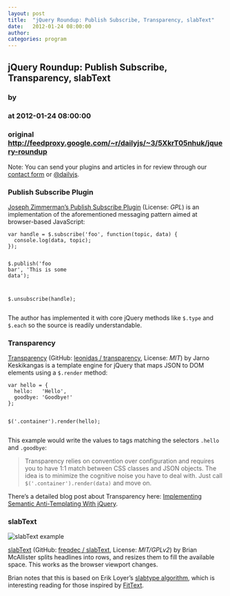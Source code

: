 ```yaml
---
layout: post
title:  "jQuery Roundup: Publish Subscribe, Transparency, slabText"
date:   2012-01-24 08:00:00
author: 
categories: program
---
```


## jQuery Roundup: Publish Subscribe, Transparency, slabText
### by 
### at 2012-01-24 08:00:00
### original <http://feedproxy.google.com/~r/dailyjs/~3/5XkrT05nhuk/jquery-roundup>

<div>
Note: You can send your plugins and articles in for review through our <a href="http://dailyjs.com/contact.html">contact form</a> or <a href="http://twitter.com/dailyjs">@dailyjs</a>.
</div>
<h3>Publish Subscribe Plugin</h3>

<p><a href="http://www.joezimjs.com/projects/publish-subscribe-jquery-plugin/">Joseph Zimmerman’s Publish Subscribe Plugin</a> (License: <em>GPL</em>) is an implementation of the aforementioned messaging pattern aimed at browser-based JavaScript:</p>
<div><pre><code><span>var</span> <span>handle</span> <span>=</span> <span>$</span><span>.</span><span>subscribe</span><span>(</span><span>&#39;foo&#39;</span><span>,</span> <span>function</span><span>(</span><span>topic</span><span>,</span> <span>data</span><span>)</span> <span>{</span>
  <span>console</span><span>.</span><span>log</span><span>(</span><span>data</span><span>,</span> <span>topic</span><span>);</span>
<span>});</span>

<span>$</span><span>.</span><span>publish</span><span>(</span><span>&#39;foo bar&#39;</span><span>,</span> <span>&#39;This is some data&#39;</span><span>);</span>

<span>$</span><span>.</span><span>unsubscribe</span><span>(</span><span>handle</span><span>);</span>
</code></pre>
</div>
<p>The author has implemented it with core jQuery methods like <code>$.type</code> and <code>$.each</code> so the source is readily understandable.</p>

<h3>Transparency</h3>

<p><a href="http://leonidas.github.com/transparency/">Transparency</a> (GitHub: <a href="https://github.com/leonidas/transparency">leonidas / transparency</a>, License: <em>MIT</em>) by Jarno Keskikangas is a template engine for jQuery that maps JSON to DOM elements using a <code>$.render</code> method:</p>
<div><pre><code><span>var</span> <span>hello</span> <span>=</span> <span>{</span>
  <span>hello</span><span>:</span>   <span>&#39;Hello&#39;</span><span>,</span>
  <span>goodbye</span><span>:</span> <span>&#39;Goodbye!&#39;</span>
<span>};</span>

<span>$</span><span>(</span><span>&#39;.container&#39;</span><span>).</span><span>render</span><span>(</span><span>hello</span><span>);</span>
</code></pre>
</div>
<p>This example would write the values to tags matching the selectors <code>.hello</code> and <code>.goodbye</code>:</p>

<blockquote>
<p>Transparency relies on convention over configuration and requires you to have 1:1 match between CSS classes and JSON objects. The idea is to minimize the cognitive noise you have to deal with. Just call <code>$(&#39;.container&#39;).render(data)</code> and move on.</p>
</blockquote>

<p>There’s a detailed blog post about Transparency here: <a href="https://github.com/leonidas/codeblog/blob/master/2012/2012-01-13-implementing-semantic-anti-templating-with-jquery.md">Implementing Semantic Anti-Templating With jQuery</a>.</p>

<h3>slabText</h3>

<p><img src="http://dailyjs.com/images/posts/slabtext.png" alt="slabText example"></p>

<p><a href="http://www.frequency-decoder.com/demo/slabText/">slabText</a> (GitHub: <a href="https://github.com/freqDec/slabText/">freqdec / slabText</a>, License: <em>MIT/GPLv2</em>) by Brian McAllister splits headlines into rows, and resizes them to fill the available space. This works as the browser viewport changes.</p>

<p>Brian notes that this is based on Erik Loyer’s <a href="http://erikloyer.com/index.php/blog/the_slabtype_algorithm_part_1_background/">slabtype algorithm</a>, which is interesting reading for those inspired by <a href="http://fittextjs.com/">FitText</a>.</p><img src="http://feeds.feedburner.com/~r/dailyjs/~4/5XkrT05nhuk" height="1" width="1">